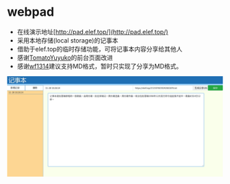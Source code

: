 # webpad
- 在线演示地址[http://pad.elef.top/](http://pad.elef.top/)
- 采用本地存储(local storage)的记事本
- 借助于elef.top的临时存储功能，可将记事本内容分享给其他人
- 感谢[TomatoYuyuko](https://github.com/TomatoYuyuko)的前台页面改进
- 感谢[wf1314](https://github.com/wf1314)建议支持MD格式，暂时只实现了分享为MD格式。

![Image text](webpad.jpg)

